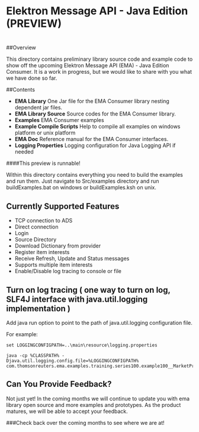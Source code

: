 # Elektron Message API - Java Edition (PREVIEW)
#
 

##Overview

This directory contains preliminary library source code and example code to show off the upcoming Elektron Message API (EMA) - Java Edition Consumer. It is a work in progress, but we would like to share with you what we have done so far. 

##Contents

- **EMA Library** One Jar file for the EMA Consumer library nesting dependent jar files.
- **EMA Library Source** Source codes for the EMA Consumer library. 
- **Examples** EMA Consumer examples
- **Example Compile Scripts** Help to compile all examples on windows platform or unix platform
- **EMA Doc** Reference manual for the EMA Consumer interfaces.
- **Logging Properties** Logging configuration for Java Logging API if needed   

####This preview is runnable!  

Within this directory contains everything you need to build the examples and run them.  Just navigate to Src/examples directory and run buildExamples.bat on windows or buildExamples.ksh on unix.

## Currently Supported Features
- TCP connection to ADS
- Direct connection 
- Login
- Source Directory
- Download Dictionary from provider
- Register item interests
- Receive Refresh, Update and Status messages
- Supports multiple item interests
- Enable/Disable log tracing to console or file

## Turn on log tracing ( one way to turn on log, SLF4J interface with java.util.logging implementation )
Add java run option to point to the path of java.util.logging configuration file.

For example:

	set LOGGINGCONFIGPATH=..\main\resource\logging.properties

	java -cp %CLASSPATH% -Djava.util.logging.config.file=%LOGGINGCONFIGPATH% com.thomsonreuters.ema.examples.training.series100.example100__MarketPrice__Streaming.Consumer

## Can You Provide Feedback?
Not just yet!  In the coming months we will continue to update you with ema library open source and more examples and prototypes. As the product matures, we will be able to accept your feedback. 

###Check back over the coming months to see where we are at!




